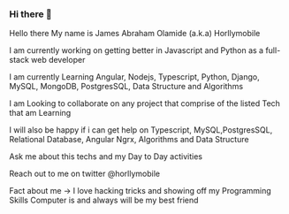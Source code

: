 ### Hi there 👋

<!--
**Horllymobile/horllymobile** is a ✨ _special_ ✨ repository because its `README.md` (this file) appears on your GitHub profile.

Here are some ideas to get you started:

- 🔭 I’m currently working on ...
- 🌱 I’m currently learning ...
- 👯 I’m looking to collaborate on ...
- 🤔 I’m looking for help with ...
- 💬 Ask me about ...
- 📫 How to reach me: ...
- 😄 Pronouns: ...
- ⚡ Fun fact: ...
-->

Hello there My name is James Abraham Olamide (a.k.a) Horllymobile

I am currently working on getting better in Javascript and Python as a full-stack web developer

I am currently Learning Angular, Nodejs, Typescript, Python, Django, MySQL, MongoDB, PostgresSQL, Data Structure and Algorithms

I am Looking to collaborate on any project that comprise of the listed Tech that am Learning

I will also be happy if i can get help on Typescript, MySQL,PostgresSQL, Relational Database, Angular Ngrx, Algorithms and Data Structure

Ask me about this techs and my Day to Day activities

Reach out to me on twitter @horllymobile

Fact about me -> I love hacking tricks and showing off my Programming Skills 
Computer is and always will be my best friend
